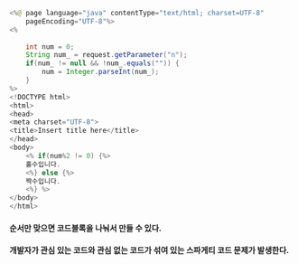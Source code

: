 ```java
<%@ page language="java" contentType="text/html; charset=UTF-8"
    pageEncoding="UTF-8"%>
<%
	
	int num = 0;
    String num_ = request.getParameter("n");
    if(num_ != null && !num_.equals("")) {
    	num = Integer.parseInt(num_);
    }
%>
<!DOCTYPE html>
<html>
<head>
<meta charset="UTF-8">
<title>Insert title here</title>
</head>
<body>
	<% if(num%2 != 0) {%>
	홀수입니다.
	<%} else {%>
	짝수입니다.
	<%} %>
</body>
</html>
```

#### 순서만 맞으면 코드블록을 나눠서 만들 수 있다.
#### 개발자가 관심 있는 코드와 관심 없는 코드가 섞여 있는 스파게티 코드 문제가 발생한다.

